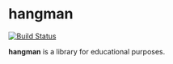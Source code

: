 # hangman

[![Build Status][travis-badge]][travis-url]

**hangman** is a library for educational purposes.

[travis-url]: https://travis-ci.org/PPPoSD-2017/greetings
[travis-badge]: https://travis-ci.org/PPPoSD-2017/greetings.svg?branch=master
